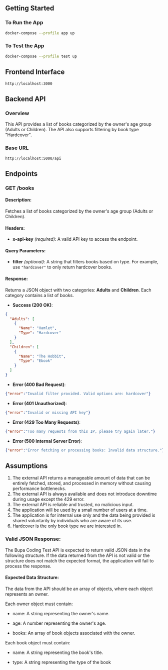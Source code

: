 ## Getting Started
### To Run the App
```bash
docker-compose --profile app up
```
### To Test the App
```bash
docker-compose --profile test up
```
## Frontend Interface
`http://localhost:3000`

## Backend API

### Overview
This API provides a list of books categorized by the owner's age group (Adults or Children). The API also supports filtering by book type "Hardcover". 

### Base URL
`http://localhost:5000/api`

## Endpoints

### **GET /books**

#### Description:
Fetches a list of books categorized by the owner's age group (Adults or Children).

#### Headers:
- **x-api-key** _(required)_: A valid API key to access the endpoint.

#### Query Parameters:
- **filter** _(optional)_: A string that filters books based on type. For example, use `"hardcover"` to only return hardcover books.

#### Response:
Returns a JSON object with two categories: **Adults** and **Children**. Each category contains a list of books.

- **Success (200 OK)**:
```json
{
  "Adults": [
    {
      "Name": "Hamlet",
      "Type": "Hardcover"
    }
  ],
  "Children": [
    {
      "Name": "The Hobbit",
      "Type": "Ebook"
    }
  ]
}
```

- **Error (400 Bad Request)**:
```json
{"error":"Invalid filter provided. Valid options are: hardcover"}
```

- **Error (401 Unauthorized)**:
```json
{"error":"Invalid or missing API key"}
```

- **Error (429 Too Many Requests)**:
```json
{"error":"Too many requests from this IP, please try again later."}
```

- **Error (500 Internal Server Error)**:
```json
{"error":"Error fetching or processing books: Invalid data structure."}
```

## Assumptions
1. The external API returns a manageable amount of data that can be entirely fetched, stored, and processed in memory without causing performance bottlenecks.
2. The external API is always available and does not introduce downtime during usage except the 429 error.
3. The external API is reliable and trusted, no malicious input.
4. The application will be used by a small number of users at a time.
5. The application is for internal use only and the data being provided is shared voluntarily by individuals who are aware of its use.
6. Hardcover is the only book type we are interested in.
### Valid JSON Response:

The Bupa Coding Test API is expected to return valid JSON data in the following structure.
If the data returned from the API is not valid or the structure does not match the expected format, the application will fail to process the response.

#### Expected Data Structure:

The data from the API should be an array of objects, where each object represents an owner.

Each owner object must contain:

- name: A string representing the owner's name.

- age: A number representing the owner's age.

- books: An array of book objects associated with the owner. 

Each book object must contain:

- name: A string representing the book's title.

- type: A string representing the type of the book


